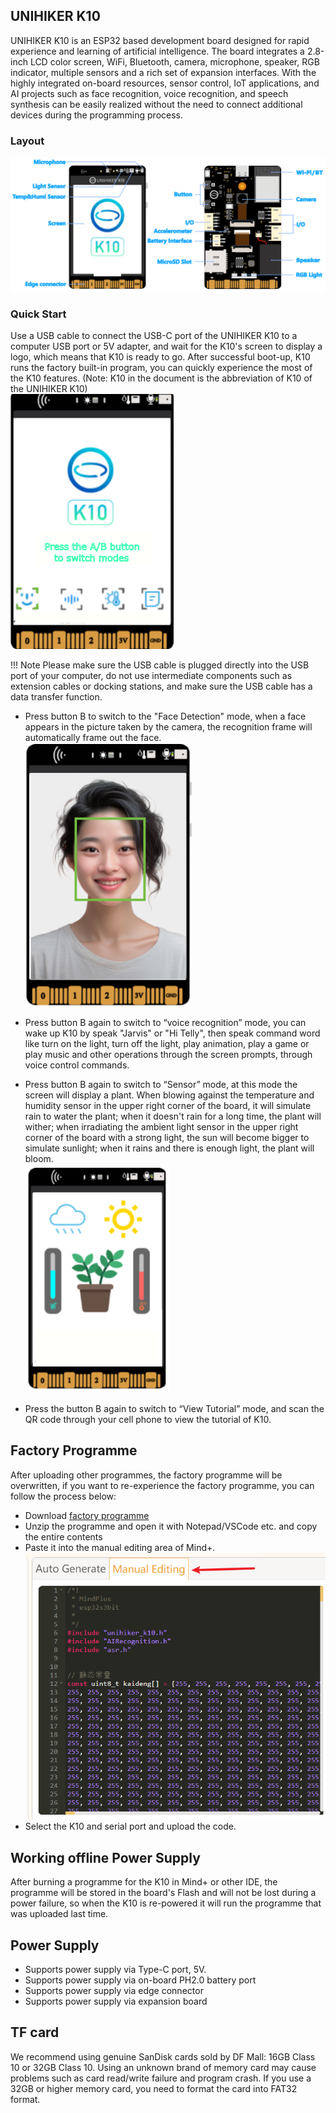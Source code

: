 ## **UNIHIKER K10**
UNIHIKER K10 is an ESP32 based development board designed for rapid experience and learning of artificial intelligence. The board integrates a 2.8-inch LCD color screen, WiFi, Bluetooth, camera, microphone, speaker, RGB indicator, multiple sensors and a rich set of expansion interfaces. With the highly integrated on-board resources, sensor control, IoT applications, and AI projects such as face recognition, voice recognition, and speech synthesis can be easily realized without the need to connect additional devices during the programming process.

### **Layout**
![image.png](img/get-started/getstarted1.png)

### **Quick Start**
Use a USB cable to connect the USB-C port of the UNIHIKER K10 to a computer USB port or 5V adapter, and wait for the K10's screen to display a logo, which means that K10 is ready to go. 
After successful boot-up, K10 runs the factory built-in program, you can quickly experience the most of the K10 features. (Note: K10 in the document is the abbreviation of K10 of the UNIHIKER K10)<br/>
![image.png](img/get-started/getstarted2.png)

!!! Note 
    Please make sure the USB cable is plugged directly into the USB port of your computer, do not use intermediate components such as extension cables or docking stations, and make sure the USB cable has a data transfer function.

-  Press button B to switch to the "Face Detection" mode, when a face appears in the picture taken by the camera, the recognition frame will automatically frame out the face.
![image.png](img/get-started/getstarted3.png)

- Press button B again to switch to “voice recognition” mode, you can wake up K10 by speak "Jarvis" or "Hi Telly", then speak command word like turn on the light, turn off the light, play animation, play a game or play music and other operations through the screen prompts, through voice control commands.

- Press button B again to switch to “Sensor” mode, at this mode the screen will display a plant. When blowing against the temperature and humidity sensor in the upper right corner of the board, it will simulate rain to water the plant; when it doesn't rain for a long time, the plant will wither; when irradiating the ambient light sensor in the upper right corner of the board with a strong light, the sun will become bigger to simulate sunlight; when it rains and there is enough light, the plant will bloom.<br/>
![image.png](img/get-started/getstarted4.png)

- Press the button B again to switch to “View Tutorial” mode, and scan the QR code through your cell phone to view the tutorial of K10.

## **Factory Programme**
After uploading other programmes, the factory programme will be overwritten, if you want to re-experience the factory programme, you can follow the process below:
- Download [factory programme](https://dfimg.dfrobot.com/62b2fb5caa613609f271523c/wiki/94b66ba7b78d1fafdbc73675ec2da461.zip)
- Unzip the programme and open it with Notepad/VSCode etc. and copy the entire contents
- Paste it into the manual editing area of Mind+.<br/>
![image.png](img/get-started/getstarted5.png)
- Select the K10 and serial port and upload the code.


## **Working offline Power Supply**
After burning a programme for the K10 in Mind+ or other IDE, the programme will be stored in the board's Flash and will not be lost during a power failure, so when the K10 is re-powered it will run the programme that was uploaded last time.

## **Power Supply**
- Supports power supply via Type-C port, 5V.
- Supports power supply via on-board PH2.0 battery port
- Supports power supply via edge connector
- Supports power supply via expansion board

## **TF card**
We recommend using genuine SanDisk cards sold by DF Mall: 16GB Class 10 or 32GB Class 10.
Using an unknown brand of memory card may cause problems such as card read/write failure and program crash.
If you use a 32GB or higher memory card, you need to format the card into FAT32 format.


